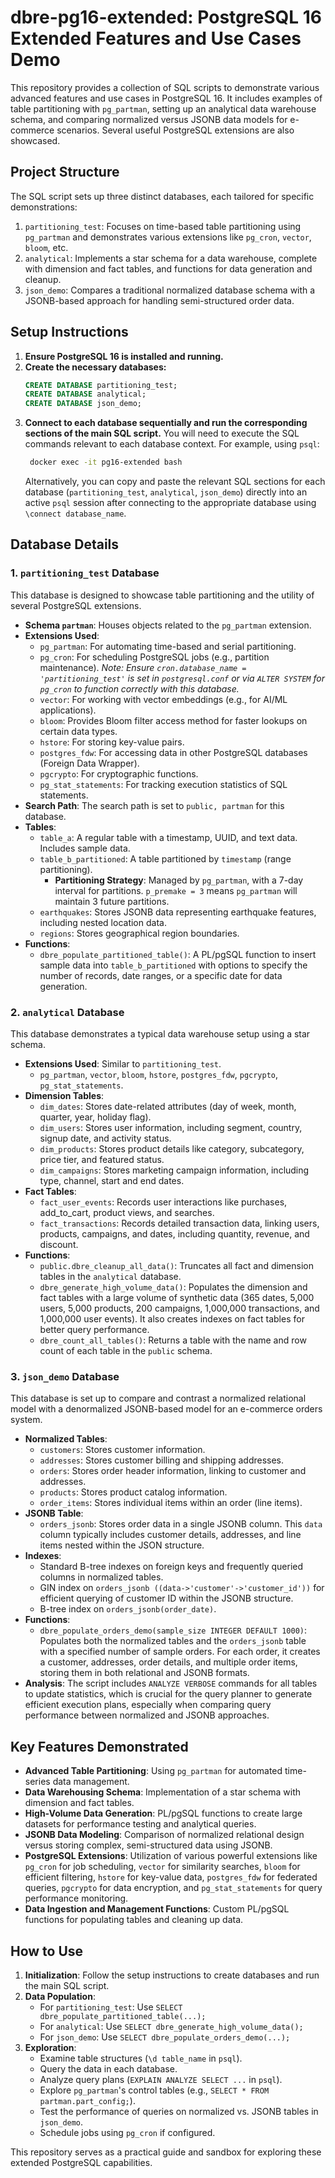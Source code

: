 # dbre-pg16-extended: PostgreSQL 16 Extended Features and Use Cases Demo

This repository provides a collection of SQL scripts to demonstrate various advanced features and use cases in PostgreSQL 16. It includes examples of table partitioning with `pg_partman`, setting up an analytical data warehouse schema, and comparing normalized versus JSONB data models for e-commerce scenarios. Several useful PostgreSQL extensions are also showcased.

## Project Structure

The SQL script sets up three distinct databases, each tailored for specific demonstrations:

1.  `partitioning_test`: Focuses on time-based table partitioning using `pg_partman` and demonstrates various extensions like `pg_cron`, `vector`, `bloom`, etc.
2.  `analytical`: Implements a star schema for a data warehouse, complete with dimension and fact tables, and functions for data generation and cleanup.
3.  `json_demo`: Compares a traditional normalized database schema with a JSONB-based approach for handling semi-structured order data.

## Setup Instructions

1.  **Ensure PostgreSQL 16 is installed and running.**
2.  **Create the necessary databases:**
    ```sql
    CREATE DATABASE partitioning_test;
    CREATE DATABASE analytical;
    CREATE DATABASE json_demo;
    ```
3.  **Connect to each database sequentially and run the corresponding sections of the main SQL script.**
    You will need to execute the SQL commands relevant to each database context.
    For example, using `psql`:
    ```bash
     docker exec -it pg16-extended bash
    ```
    Alternatively, you can copy and paste the relevant SQL sections for each database (`partitioning_test`, `analytical`, `json_demo`) directly into an active `psql` session after connecting to the appropriate database using `\connect database_name`.


## Database Details

### 1. `partitioning_test` Database

This database is designed to showcase table partitioning and the utility of several PostgreSQL extensions.

* **Schema `partman`**: Houses objects related to the `pg_partman` extension.
* **Extensions Used**:
    * `pg_partman`: For automating time-based and serial partitioning.
    * `pg_cron`: For scheduling PostgreSQL jobs (e.g., partition maintenance). *Note: Ensure `cron.database_name = 'partitioning_test'` is set in `postgresql.conf` or via `ALTER SYSTEM` for `pg_cron` to function correctly with this database.*
    * `vector`: For working with vector embeddings (e.g., for AI/ML applications).
    * `bloom`: Provides Bloom filter access method for faster lookups on certain data types.
    * `hstore`: For storing key-value pairs.
    * `postgres_fdw`: For accessing data in other PostgreSQL databases (Foreign Data Wrapper).
    * `pgcrypto`: For cryptographic functions.
    * `pg_stat_statements`: For tracking execution statistics of SQL statements.
* **Search Path**: The search path is set to `public, partman` for this database.
* **Tables**:
    * `table_a`: A regular table with a timestamp, UUID, and text data. Includes sample data.
    * `table_b_partitioned`: A table partitioned by `timestamp` (range partitioning).
        * **Partitioning Strategy**: Managed by `pg_partman`, with a 7-day interval for partitions. `p_premake = 3` means `pg_partman` will maintain 3 future partitions.
    * `earthquakes`: Stores JSONB data representing earthquake features, including nested location data.
    * `regions`: Stores geographical region boundaries.
* **Functions**:
    * `dbre_populate_partitioned_table()`: A PL/pgSQL function to insert sample data into `table_b_partitioned` with options to specify the number of records, date ranges, or a specific date for data generation.

### 2. `analytical` Database

This database demonstrates a typical data warehouse setup using a star schema.

* **Extensions Used**: Similar to `partitioning_test`.
    * `pg_partman`, `vector`, `bloom`, `hstore`, `postgres_fdw`, `pgcrypto`, `pg_stat_statements`.
* **Dimension Tables**:
    * `dim_dates`: Stores date-related attributes (day of week, month, quarter, year, holiday flag).
    * `dim_users`: Stores user information, including segment, country, signup date, and activity status.
    * `dim_products`: Stores product details like category, subcategory, price tier, and featured status.
    * `dim_campaigns`: Stores marketing campaign information, including type, channel, start and end dates.
* **Fact Tables**:
    * `fact_user_events`: Records user interactions like purchases, add_to_cart, product views, and searches.
    * `fact_transactions`: Records detailed transaction data, linking users, products, campaigns, and dates, including quantity, revenue, and discount.
* **Functions**:
    * `public.dbre_cleanup_all_data()`: Truncates all fact and dimension tables in the `analytical` database.
    * `dbre_generate_high_volume_data()`: Populates the dimension and fact tables with a large volume of synthetic data (365 dates, 5,000 users, 5,000 products, 200 campaigns, 1,000,000 transactions, and 1,000,000 user events). It also creates indexes on fact tables for better query performance.
    * `dbre_count_all_tables()`: Returns a table with the name and row count of each table in the `public` schema.

### 3. `json_demo` Database

This database is set up to compare and contrast a normalized relational model with a denormalized JSONB-based model for an e-commerce orders system.

* **Normalized Tables**:
    * `customers`: Stores customer information.
    * `addresses`: Stores customer billing and shipping addresses.
    * `orders`: Stores order header information, linking to customer and addresses.
    * `products`: Stores product catalog information.
    * `order_items`: Stores individual items within an order (line items).
* **JSONB Table**:
    * `orders_jsonb`: Stores order data in a single JSONB column. This `data` column typically includes customer details, addresses, and line items nested within the JSON structure.
* **Indexes**:
    * Standard B-tree indexes on foreign keys and frequently queried columns in normalized tables.
    * GIN index on `orders_jsonb ((data->'customer'->'customer_id'))` for efficient querying of customer ID within the JSONB structure.
    * B-tree index on `orders_jsonb(order_date)`.
* **Functions**:
    * `dbre_populate_orders_demo(sample_size INTEGER DEFAULT 1000)`: Populates both the normalized tables and the `orders_jsonb` table with a specified number of sample orders. For each order, it creates a customer, addresses, order details, and multiple order items, storing them in both relational and JSONB formats.
* **Analysis**: The script includes `ANALYZE VERBOSE` commands for all tables to update statistics, which is crucial for the query planner to generate efficient execution plans, especially when comparing query performance between normalized and JSONB approaches.

## Key Features Demonstrated

* **Advanced Table Partitioning**: Using `pg_partman` for automated time-series data management.
* **Data Warehousing Schema**: Implementation of a star schema with dimension and fact tables.
* **High-Volume Data Generation**: PL/pgSQL functions to create large datasets for performance testing and analytical queries.
* **JSONB Data Modeling**: Comparison of normalized relational design versus storing complex, semi-structured data using JSONB.
* **PostgreSQL Extensions**: Utilization of various powerful extensions like `pg_cron` for job scheduling, `vector` for similarity searches, `bloom` for efficient filtering, `hstore` for key-value data, `postgres_fdw` for federated queries, `pgcrypto` for data encryption, and `pg_stat_statements` for query performance monitoring.
* **Data Ingestion and Management Functions**: Custom PL/pgSQL functions for populating tables and cleaning up data.

## How to Use

1.  **Initialization**: Follow the setup instructions to create databases and run the main SQL script.
2.  **Data Population**:
    * For `partitioning_test`: Use `SELECT dbre_populate_partitioned_table(...);`
    * For `analytical`: Use `SELECT dbre_generate_high_volume_data();`
    * For `json_demo`: Use `SELECT dbre_populate_orders_demo(...);`
3.  **Exploration**:
    * Examine table structures (`\d table_name` in `psql`).
    * Query the data in each database.
    * Analyze query plans (`EXPLAIN ANALYZE SELECT ...` in `psql`).
    * Explore `pg_partman`'s control tables (e.g., `SELECT * FROM partman.part_config;`).
    * Test the performance of queries on normalized vs. JSONB tables in `json_demo`.
    * Schedule jobs using `pg_cron` if configured.

This repository serves as a practical guide and sandbox for exploring these extended PostgreSQL capabilities.
